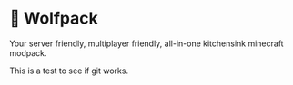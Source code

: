 # 🐺 Wolfpack

Your server friendly, multiplayer friendly, all-in-one kitchensink minecraft modpack.

This is a test to see if git works.
